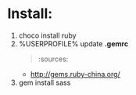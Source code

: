 # Install: #
1. choco install ruby
2. %USERPROFILE% update **.gemrc**
    >:sources: 
      - http://gems.ruby-china.org/
3. gem install sass